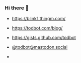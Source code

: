 ### Hi there 👋

- https://blink1.thingm.com/
- https://todbot.com/blog/

- https://gists.github.com/todbot

- <a rel="me" href="https://mastodon.social/@todbot">@todbot@mastodon.social</a>
- 
<!--
**todbot/todbot** is a ✨ _special_ ✨ repository because its `README.md` (this file) appears on your GitHub profile.

Here are some ideas to get you started:

- 🔭 I’m currently working on ...
- 🌱 I’m currently learning ...
- 👯 I’m looking to collaborate on ...
- 🤔 I’m looking for help with ...
- 💬 Ask me about ...
- 📫 How to reach me: ...
- 😄 Pronouns: ...
- ⚡ Fun fact: ...
-->

